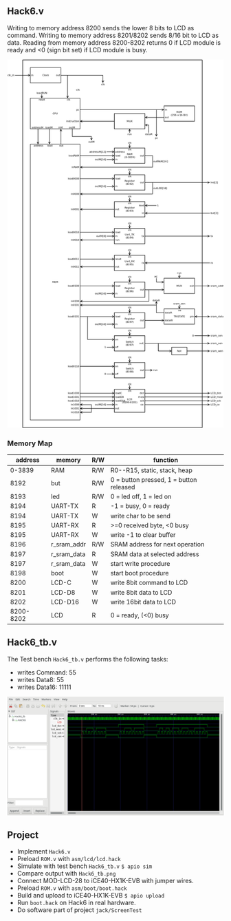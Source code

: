 ## Hack6.v
Writing to memory address 8200 sends the lower 8 bits to LCD as command. Writing to memory address 8201/8202 sends 8/16 bit to LCD as data. Reading from memory address 8200-8202 returns 0 if LCD module is ready and <0 (sign bit set) if LCD module is busy.

![](Hack6.png)

### Memory Map

 |address | memory|R/W|function|
 |-|-|-|-|
 |0-3839  | RAM|R/W|R0--R15, static, stack, heap|
 | 8192    | but|R/W|0 = button pressed, 1 = button released|
 | 8193    | led|R/W|0 = led off, 1 = led on|
 | 8194    | UART-TX|R|-1 = busy, 0 = ready|
 | 8194    | UART-TX|W|write char to be send|
 | 8195    | UART-RX|R|>=0 received byte, <0 busy|
 | 8195    | UART-RX|W|write -1 to clear buffer|
 |8196|r_sram_addr|R/W|SRAM address for next operation|
 |8197|r_sram_data|R|SRAM data at selected address|
 |8197|r_sram_data|W|start write procedure|
 |8198|boot|W|start boot procedure|
 |8200|LCD-C|W|write 8bit command to LCD|
 |8201|LCD-D8|W|write 8bit data to LCD|
 |8202|LCD-D16|W|write 16bit data to LCD|
 |8200-8202|LCD|R|0 = ready, (<0) busy|


## Hack6_tb.v
The Test bench `Hack6_tb.v` performs the following tasks:
* writes Command: 55
* writes Data8: 55
* writes Data16: 11111

![](Hack6_tb.png)

## Project

* Implement `Hack6.v`
* Preload `ROM.v` with `asm/lcd/lcd.hack`
* Simulate with test bench `Hack6_tb.v`
`$ apio sim`
* Compare output with `Hack6_tb.png`
* Connect MOD-LCD-28 to iCE40-HX1K-EVB with jumper wires.
* Preload `ROM.v` with `asm/boot/boot.hack`
* Build and upload to iCE40-HX1K-EVB
 `$ apio upload`
* Run `boot.hack` on Hack6 in real hardware.
* Do software part of project `jack/ScreenTest`
